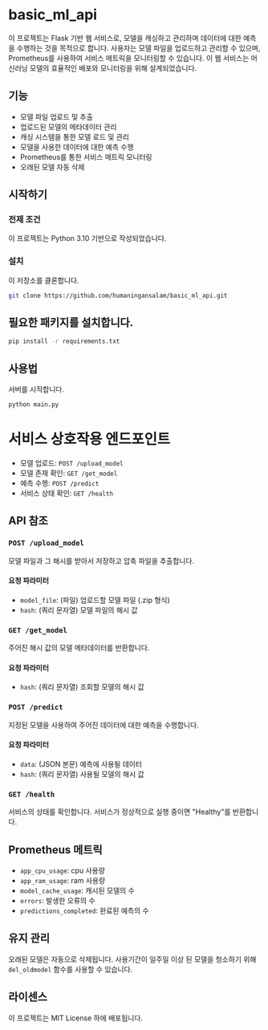 # basic_ml_api
이 프로젝트는 Flask 기반 웹 서비스로, 모델을 캐싱하고 관리하며 데이터에 대한 예측을 수행하는 것을 목적으로 합니다. 사용자는 모델 파일을 업로드하고 관리할 수 있으며, Prometheus를 사용하여 서비스 메트릭을 모니터링할 수 있습니다. 이 웹 서비스는 머신러닝 모델의 효율적인 배포와 모니터링을 위해 설계되었습니다.

## 기능
- 모델 파일 업로드 및 추출
- 업로드된 모델의 메타데이터 관리
- 캐싱 시스템을 통한 모델 로드 및 관리
- 모델을 사용한 데이터에 대한 예측 수행
- Prometheus를 통한 서비스 메트릭 모니터링
- 오래된 모델 자동 삭제

## 시작하기

### 전제 조건
이 프로젝트는 Python 3.10 기반으로 작성되었습니다.

### 설치
이 저장소를 클론합니다.
```bash
git clone https://github.com/humaningansalam/basic_ml_api.git
```

## 필요한 패키지를 설치합니다.
```bash
pip install -r requirements.txt
```

## 사용법
서버를 시작합니다.
```bash
python main.py
```

# 서비스 상호작용 엔드포인트

- 모델 업로드: `POST /upload_model`
- 모델 존재 확인: `GET /get_model`
- 예측 수행: `POST /predict`
- 서비스 상태 확인: `GET /health`

## API 참조

### `POST /upload_model`
모델 파일과 그 해시를 받아서 저장하고 압축 파일을 추출합니다.

#### 요청 파라미터
- `model_file`: (파일) 업로드할 모델 파일 (.zip 형식)
- `hash`: (쿼리 문자열) 모델 파일의 해시 값

### `GET /get_model`
주어진 해시 값의 모델 메타데이터를 반환합니다.

#### 요청 파라미터
- `hash`: (쿼리 문자열) 조회할 모델의 해시 값

### `POST /predict`
지정된 모델을 사용하여 주어진 데이터에 대한 예측을 수행합니다.

#### 요청 파라미터
- `data`: (JSON 본문) 예측에 사용될 데이터
- `hash`: (쿼리 문자열) 사용될 모델의 해시 값

### `GET /health`
서비스의 상태를 확인합니다. 서비스가 정상적으로 실행 중이면 "Healthy"를 반환합니다.

## Prometheus 메트릭
- `app_cpu_usage`: cpu 사용량
- `app_ram_usage`: ram 사용량
- `model_cache_usage`: 캐시된 모델의 수
- `errors`: 발생한 오류의 수
- `predictions_completed`: 완료된 예측의 수

## 유지 관리
오래된 모델은 자동으로 삭제됩니다. 사용기간이 일주일 이상 된 모델을 청소하기 위해 `del_oldmodel` 함수를 사용할 수 있습니다.


## 라이센스
이 프로젝트는 MIT License 하에 배포됩니다.
